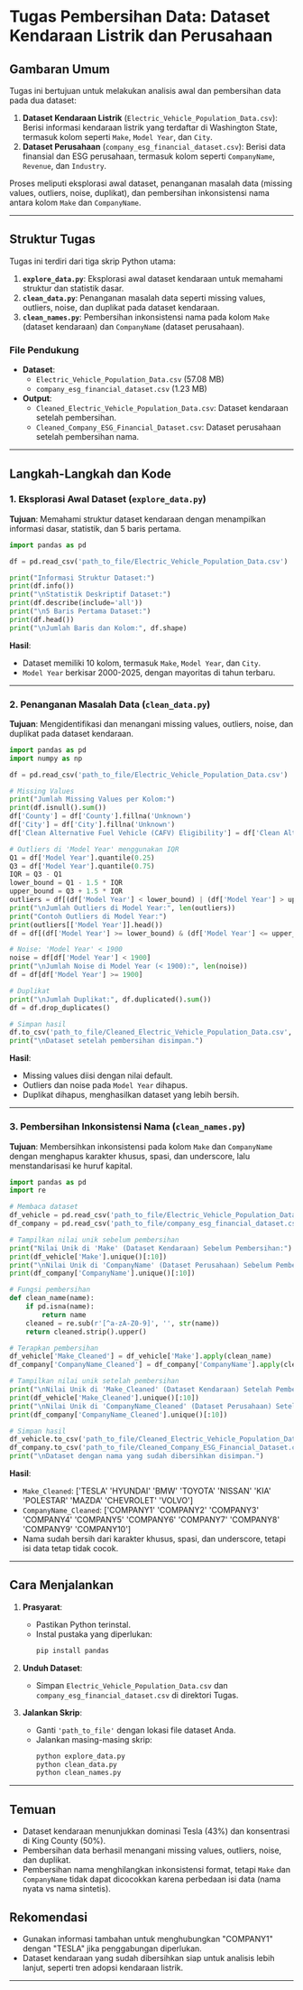 

# Tugas Pembersihan Data: Dataset Kendaraan Listrik dan Perusahaan

## Gambaran Umum
Tugas ini bertujuan untuk melakukan analisis awal dan pembersihan data pada dua dataset:
1. **Dataset Kendaraan Listrik** (`Electric_Vehicle_Population_Data.csv`): Berisi informasi kendaraan listrik yang terdaftar di Washington State, termasuk kolom seperti `Make`, `Model Year`, dan `City`.
2. **Dataset Perusahaan** (`company_esg_financial_dataset.csv`): Berisi data finansial dan ESG perusahaan, termasuk kolom seperti `CompanyName`, `Revenue`, dan `Industry`.

Proses meliputi eksplorasi awal dataset, penanganan masalah data (missing values, outliers, noise, duplikat), dan pembersihan inkonsistensi nama antara kolom `Make` dan `CompanyName`.

---

## Struktur Tugas
Tugas ini terdiri dari tiga skrip Python utama:

1. **`explore_data.py`**: Eksplorasi awal dataset kendaraan untuk memahami struktur dan statistik dasar.
2. **`clean_data.py`**: Penanganan masalah data seperti missing values, outliers, noise, dan duplikat pada dataset kendaraan.
3. **`clean_names.py`**: Pembersihan inkonsistensi nama pada kolom `Make` (dataset kendaraan) dan `CompanyName` (dataset perusahaan).

### File Pendukung
- **Dataset**:
  - `Electric_Vehicle_Population_Data.csv` (57.08 MB)
  - `company_esg_financial_dataset.csv` (1.23 MB)
- **Output**:
  - `Cleaned_Electric_Vehicle_Population_Data.csv`: Dataset kendaraan setelah pembersihan.
  - `Cleaned_Company_ESG_Financial_Dataset.csv`: Dataset perusahaan setelah pembersihan nama.

---

## Langkah-Langkah dan Kode

### 1. Eksplorasi Awal Dataset (`explore_data.py`)
**Tujuan**: Memahami struktur dataset kendaraan dengan menampilkan informasi dasar, statistik, dan 5 baris pertama.

```python
import pandas as pd

df = pd.read_csv('path_to_file/Electric_Vehicle_Population_Data.csv')

print("Informasi Struktur Dataset:")
print(df.info())
print("\nStatistik Deskriptif Dataset:")
print(df.describe(include='all'))
print("\n5 Baris Pertama Dataset:")
print(df.head())
print("\nJumlah Baris dan Kolom:", df.shape)
```

**Hasil**:
- Dataset memiliki 10 kolom, termasuk `Make`, `Model Year`, dan `City`.
- `Model Year` berkisar 2000-2025, dengan mayoritas di tahun terbaru.

---

### 2. Penanganan Masalah Data (`clean_data.py`)
**Tujuan**: Mengidentifikasi dan menangani missing values, outliers, noise, dan duplikat pada dataset kendaraan.

```python
import pandas as pd
import numpy as np

df = pd.read_csv('path_to_file/Electric_Vehicle_Population_Data.csv')

# Missing Values
print("Jumlah Missing Values per Kolom:")
print(df.isnull().sum())
df['County'] = df['County'].fillna('Unknown')
df['City'] = df['City'].fillna('Unknown')
df['Clean Alternative Fuel Vehicle (CAFV) Eligibility'] = df['Clean Alternative Fuel Vehicle (CAFV) Eligibility'].fillna('Eligibility unknown')

# Outliers di 'Model Year' menggunakan IQR
Q1 = df['Model Year'].quantile(0.25)
Q3 = df['Model Year'].quantile(0.75)
IQR = Q3 - Q1
lower_bound = Q1 - 1.5 * IQR
upper_bound = Q3 + 1.5 * IQR
outliers = df[(df['Model Year'] < lower_bound) | (df['Model Year'] > upper_bound)]
print("\nJumlah Outliers di Model Year:", len(outliers))
print("Contoh Outliers di Model Year:")
print(outliers[['Model Year']].head())
df = df[(df['Model Year'] >= lower_bound) & (df['Model Year'] <= upper_bound)]

# Noise: 'Model Year' < 1900
noise = df[df['Model Year'] < 1900]
print("\nJumlah Noise di Model Year (< 1900):", len(noise))
df = df[df['Model Year'] >= 1900]

# Duplikat
print("\nJumlah Duplikat:", df.duplicated().sum())
df = df.drop_duplicates()

# Simpan hasil
df.to_csv('path_to_file/Cleaned_Electric_Vehicle_Population_Data.csv', index=False)
print("\nDataset setelah pembersihan disimpan.")
```

**Hasil**:
- Missing values diisi dengan nilai default.
- Outliers dan noise pada `Model Year` dihapus.
- Duplikat dihapus, menghasilkan dataset yang lebih bersih.

---

### 3. Pembersihan Inkonsistensi Nama (`clean_names.py`)
**Tujuan**: Membersihkan inkonsistensi pada kolom `Make` dan `CompanyName` dengan menghapus karakter khusus, spasi, dan underscore, lalu menstandarisasi ke huruf kapital.

```python
import pandas as pd
import re

# Membaca dataset
df_vehicle = pd.read_csv('path_to_file/Electric_Vehicle_Population_Data.csv')
df_company = pd.read_csv('path_to_file/company_esg_financial_dataset.csv')

# Tampilkan nilai unik sebelum pembersihan
print("Nilai Unik di 'Make' (Dataset Kendaraan) Sebelum Pembersihan:")
print(df_vehicle['Make'].unique()[:10])
print("\nNilai Unik di 'CompanyName' (Dataset Perusahaan) Sebelum Pembersihan:")
print(df_company['CompanyName'].unique()[:10])

# Fungsi pembersihan
def clean_name(name):
    if pd.isna(name):
        return name
    cleaned = re.sub(r'[^a-zA-Z0-9]', '', str(name))
    return cleaned.strip().upper()

# Terapkan pembersihan
df_vehicle['Make_Cleaned'] = df_vehicle['Make'].apply(clean_name)
df_company['CompanyName_Cleaned'] = df_company['CompanyName'].apply(clean_name)

# Tampilkan nilai unik setelah pembersihan
print("\nNilai Unik di 'Make_Cleaned' (Dataset Kendaraan) Setelah Pembersihan:")
print(df_vehicle['Make_Cleaned'].unique()[:10])
print("\nNilai Unik di 'CompanyName_Cleaned' (Dataset Perusahaan) Setelah Pembersihan:")
print(df_company['CompanyName_Cleaned'].unique()[:10])

# Simpan hasil
df_vehicle.to_csv('path_to_file/Cleaned_Electric_Vehicle_Population_Data.csv', index=False)
df_company.to_csv('path_to_file/Cleaned_Company_ESG_Financial_Dataset.csv', index=False)
print("\nDataset dengan nama yang sudah dibersihkan disimpan.")
```

**Hasil**:
- `Make_Cleaned`: ['TESLA' 'HYUNDAI' 'BMW' 'TOYOTA' 'NISSAN' 'KIA' 'POLESTAR' 'MAZDA' 'CHEVROLET' 'VOLVO']
- `CompanyName_Cleaned`: ['COMPANY1' 'COMPANY2' 'COMPANY3' 'COMPANY4' 'COMPANY5' 'COMPANY6' 'COMPANY7' 'COMPANY8' 'COMPANY9' 'COMPANY10']
- Nama sudah bersih dari karakter khusus, spasi, dan underscore, tetapi isi data tetap tidak cocok.

---

## Cara Menjalankan
1. **Prasyarat**:
   - Pastikan Python terinstal.
   - Instal pustaka yang diperlukan:
     ```bash
     pip install pandas
     ```

2. **Unduh Dataset**:
   - Simpan `Electric_Vehicle_Population_Data.csv` dan `company_esg_financial_dataset.csv` di direktori Tugas.

3. **Jalankan Skrip**:
   - Ganti `'path_to_file'` dengan lokasi file dataset Anda.
   - Jalankan masing-masing skrip:
     ```bash
     python explore_data.py
     python clean_data.py
     python clean_names.py
     ```

---

## Temuan
- Dataset kendaraan menunjukkan dominasi Tesla (43%) dan konsentrasi di King County (50%).
- Pembersihan data berhasil menangani missing values, outliers, noise, dan duplikat.
- Pembersihan nama menghilangkan inkonsistensi format, tetapi `Make` dan `CompanyName` tidak dapat dicocokkan karena perbedaan isi data (nama nyata vs nama sintetis).

## Rekomendasi
- Gunakan informasi tambahan untuk menghubungkan "COMPANY1" dengan "TESLA" jika penggabungan diperlukan.
- Dataset kendaraan yang sudah dibersihkan siap untuk analisis lebih lanjut, seperti tren adopsi kendaraan listrik.

---
